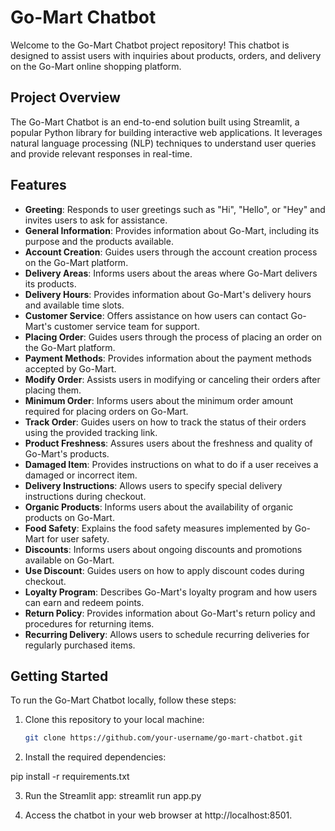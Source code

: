 
# Go-Mart Chatbot

Welcome to the Go-Mart Chatbot project repository! This chatbot is designed to assist users with inquiries about products, orders, and delivery on the Go-Mart online shopping platform.

## Project Overview

The Go-Mart Chatbot is an end-to-end solution built using Streamlit, a popular Python library for building interactive web applications. It leverages natural language processing (NLP) techniques to understand user queries and provide relevant responses in real-time.

## Features

- **Greeting**: Responds to user greetings such as "Hi", "Hello", or "Hey" and invites users to ask for assistance.
- **General Information**: Provides information about Go-Mart, including its purpose and the products available.
- **Account Creation**: Guides users through the account creation process on the Go-Mart platform.
- **Delivery Areas**: Informs users about the areas where Go-Mart delivers its products.
- **Delivery Hours**: Provides information about Go-Mart's delivery hours and available time slots.
- **Customer Service**: Offers assistance on how users can contact Go-Mart's customer service team for support.
- **Placing Order**: Guides users through the process of placing an order on the Go-Mart platform.
- **Payment Methods**: Provides information about the payment methods accepted by Go-Mart.
- **Modify Order**: Assists users in modifying or canceling their orders after placing them.
- **Minimum Order**: Informs users about the minimum order amount required for placing orders on Go-Mart.
- **Track Order**: Guides users on how to track the status of their orders using the provided tracking link.
- **Product Freshness**: Assures users about the freshness and quality of Go-Mart's products.
- **Damaged Item**: Provides instructions on what to do if a user receives a damaged or incorrect item.
- **Delivery Instructions**: Allows users to specify special delivery instructions during checkout.
- **Organic Products**: Informs users about the availability of organic products on Go-Mart.
- **Food Safety**: Explains the food safety measures implemented by Go-Mart for user safety.
- **Discounts**: Informs users about ongoing discounts and promotions available on Go-Mart.
- **Use Discount**: Guides users on how to apply discount codes during checkout.
- **Loyalty Program**: Describes Go-Mart's loyalty program and how users can earn and redeem points.
- **Return Policy**: Provides information about Go-Mart's return policy and procedures for returning items.
- **Recurring Delivery**: Allows users to schedule recurring deliveries for regularly purchased items.

## Getting Started

To run the Go-Mart Chatbot locally, follow these steps:

1. Clone this repository to your local machine:
   ```bash
   git clone https://github.com/your-username/go-mart-chatbot.git
2. Install the required dependencies:

pip install -r requirements.txt

3. Run the Streamlit app:
streamlit run app.py

5. Access the chatbot in your web browser at http://localhost:8501.
